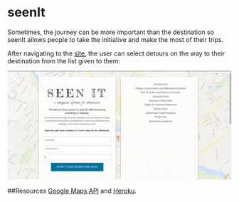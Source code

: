 # seenIt
Sometimes, the journey can be more important than the destination so seenIt allows people to take the initiative and make the most of their trips.

After navigating to the <a href="https://seenit-ru.herokuapp.com/"> site</a>, the user can select detours on the way to their destination from the list given to them:

![alt tag](https://raw.githubusercontent.com/biggie96/seenIt/master/example.png)

##Resources
<a href="https://developers.google.com/maps/?hl=en"> Google Maps API</a> and <a href="https://www.heroku.com/"> Heroku</a>.
